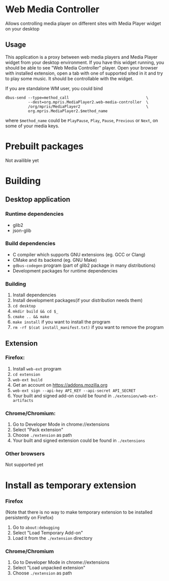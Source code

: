 # Web Media Controller

Allows controlling media player on different sites with Media Player widget on your
desktop

## Usage

This application is a proxy between web media players and Media Player widget from your
desktop environment. If you have this widget running, you should be able to
see "Web Media Controller" player. Open your browser with installed extension,
open a tab with one of supported sited in it
and try to play some music. It should be controllable with the widget.

If you are standalone WM user, you could bind
```
dbus-send --type=method_call                                  \
          --dest=org.mpris.MediaPlayer2.web-media-controller  \
          /org/mpris/MediaPlayer2                             \
          org.mpris.MediaPlayer2.$method_name
```
where `$method_name` could be `PlayPause`, `Play`, `Pause`, `Previous` or `Next`, on some of your media keys.

# Prebuilt packages
Not availible yet

# Building

## Desktop application

### Runtime dependencies
* glib2
* json-glib

### Build dependencies
* C compiler which supports GNU extensions (eg. GCC or Clang)
* CMake and its backend (eg. GNU Make)
* `gdbus-codegen` program (part of glib2 package in many distributions)
* Development packages for runtime dependencies

### Building

1. Install dependencies
2. Install development packages(if your distribution needs them)
3. `cd desktop`
4. `mkdir build && cd $_`
5. `cmake .. && make`
5. `make install` if you want to install the program
6. `rm -rf $(cat install_manifest.txt)` if you want to remove the program

## Extension

### Firefox:
1. Install `web-ext` program
2. `cd extension`
2. `web-ext build`
3. Get an account on https://addons.mozilla.org
4. `web-ext sign --api-key API_KEY --api-secret API_SECRET`
5. Your built and signed add-on could be found in `./extension/web-ext-artifacts`

### Chrome/Chromium:
1. Go to Developer Mode in chrome://extensions
2. Select "Pack extension"
3. Choose `./extension` as path
4. Your built and signed extension could be found in `./extensions`

### Other browsers
Not supported yet

# Install as temporary extension

### Firefox
(Note that there is no way to make temporary extension to be installed persistently
on Firefox)
1. Go to `about:debugging`
2. Select "Load Temporary Add-on"
3. Load it from the `./extension` directory

### Chrome/Chromium
1. Go to Developer Mode in chrome://extensions
2. Select "Load unpacked extension"
3. Choose `./extension` as path
